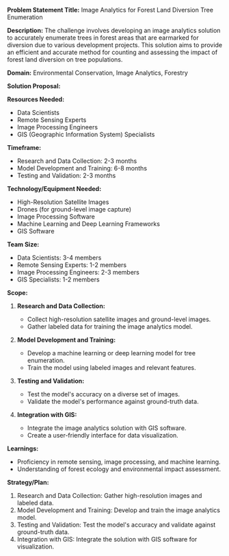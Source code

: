 **Problem Statement Title:** Image Analytics for Forest Land Diversion Tree Enumeration

**Description:** The challenge involves developing an image analytics solution to accurately enumerate trees in forest areas that are earmarked for diversion due to various development projects. This solution aims to provide an efficient and accurate method for counting and assessing the impact of forest land diversion on tree populations.

**Domain:** Environmental Conservation, Image Analytics, Forestry

**Solution Proposal:**

**Resources Needed:**
- Data Scientists
- Remote Sensing Experts
- Image Processing Engineers
- GIS (Geographic Information System) Specialists

**Timeframe:**
- Research and Data Collection: 2-3 months
- Model Development and Training: 6-8 months
- Testing and Validation: 2-3 months

**Technology/Equipment Needed:**
- High-Resolution Satellite Images
- Drones (for ground-level image capture)
- Image Processing Software
- Machine Learning and Deep Learning Frameworks
- GIS Software

**Team Size:**
- Data Scientists: 3-4 members
- Remote Sensing Experts: 1-2 members
- Image Processing Engineers: 2-3 members
- GIS Specialists: 1-2 members

**Scope:**
1. **Research and Data Collection:**
   - Collect high-resolution satellite images and ground-level images.
   - Gather labeled data for training the image analytics model.

2. **Model Development and Training:**
   - Develop a machine learning or deep learning model for tree enumeration.
   - Train the model using labeled images and relevant features.

3. **Testing and Validation:**
   - Test the model's accuracy on a diverse set of images.
   - Validate the model's performance against ground-truth data.

4. **Integration with GIS:**
   - Integrate the image analytics solution with GIS software.
   - Create a user-friendly interface for data visualization.

**Learnings:**
- Proficiency in remote sensing, image processing, and machine learning.
- Understanding of forest ecology and environmental impact assessment.

**Strategy/Plan:**
1. Research and Data Collection: Gather high-resolution images and labeled data.
2. Model Development and Training: Develop and train the image analytics model.
3. Testing and Validation: Test the model's accuracy and validate against ground-truth data.
4. Integration with GIS: Integrate the solution with GIS software for visualization.